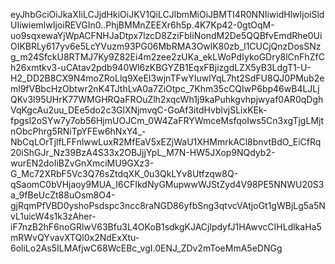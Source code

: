 eyJhbGciOiJkaXIiLCJjdHkiOiJKV1QiLCJlbmMiOiJBMTI4R0NNIiwidHlwIjoiSldUIiwiemlwIjoiREVGIn0..PhjBMMnZEEXr6h5p.4K7Kp42-0gtOqM-uo9sqxewaYjWpACFNHJaDtpx7lzcD8ZziFbIiNondM2De5QQBfvEmdRhe0UiOIKBRLy617yv6e5LcYVuzm93PG06MbRMA3OwlK80zb_l1CUCjQnzDosSNzg_m24SfckU8RTMJ7Ky9Z82Ei4m2zee2zUKa_ekLWoPdIykoGDry8lCnFhZfCh26xmtkv3-uCAtav2pdb940Wl6zKBGYZB1EqxFBjizgdLZX5yB3LdgT1-U-H2_DD2B8CX9N4moZRoLlq9XeEI3wjnTFwYIuwlYqL7ht2SdFU8QJ0PMub2eml9fVBbcHzObtwr2nK4TJthLvA0a7ZiOtpc_7Khm35cCQIwP6bp46wB4LJLjQKv3l95UHrK77WMGHRQaFROuZlh2xqcWh1j9kaPuhkgvhpjwyaf0AR0qDghVqKgcAu2uu_DEe5do2c3GlXNjmvqC-GoAf3itdHvblvjSLixKEk-fpgsl2oSYw7y7ob56HjmUOJCm_0W4ZaFRYWmceMsfqoIws5Cn3xgTjgLMjtnObcPhrg5RNiTpYFEw6hNxY4_-NbCqLOrTjlfLFFnlwwLuxR2MfEaV5xEZjWaU1XHMmrkACl8bnvtBdO_EiCfRq20iShGJr_Nz39BzA4S33x2OBJjjYpL_M7N-HW5JXop9NQdyb2-wurEN2doIiBZvGnXmciMU9GXz3-G_Mc72XRbF5Vc3Q76sZtdqXK_0u3QkLYv8Utfzqw8Q-qSaomC0bVHjaoy9MUA_I6CFIkdNyGMupwwWJStZyd4V98PE5NNWU20S3a_9fBeUcZt88uOsm8O4-gjRqmPfVBD0yshoPsdspc3ncc8raNGD86yfbSng3qtvcVAtjoGt1gWBjLg5a5NvL1uicW4s1k3zAher-iF7nzB2hF6noGRlwV63Bfu3L4OKoB1sdkgKJACjlpdyfJ1HAwvcCIHLdlkaHa5mRWvQYvavXTQl0x2NdExXtu-6oliLo2As5ILMAfjwC68WcEBc_vgI.0ENJ_ZDv2mToeMmA5eDNGg